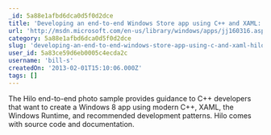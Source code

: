 ```yaml
---
_id: 5a88e1afbd6dca0d5f0d2dce
title: 'Developing an end-to-end Windows Store app using C++ and XAML: Hilo (Windows)'
url: 'http://msdn.microsoft.com/en-us/library/windows/apps/jj160316.aspx'
category: 5a88e1afbd6dca0d5f0d2dce
slug: 'developing-an-end-to-end-windows-store-app-using-c-and-xaml-hilo-windows'
user_id: 5a83ce59d6eb0005c4ecda2c
username: 'bill-s'
createdOn: '2013-02-01T15:10:06.000Z'
tags: []
---
```


The Hilo end-to-end photo sample provides guidance to C++ developers that want to create a Windows 8 app using modern C++, XAML, the Windows Runtime, and recommended development patterns. Hilo comes with source code and documentation.
